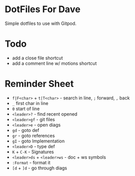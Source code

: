 # DotFiles For Dave

Simple dotfiles to use with Gitpod. 

# Todo

- add a close file shortcut
- add a comment line w/ motions shortcut

# Reminder Sheet

- `f|F<char>` + `t|T<char>` - search in line, `;` forward, `,` back
- `_` first char in line
- `0` start of line
- `<leader>?` - find recent opened
- `<leader>gf` - git files
- `<leader>e` - open diags
- `gd` - goto def
- `gr` - goto references
- `gI` - goto Implementation
- `<leader>D` - type def
- `K` + `C-K` - Signatures
- `<leader>ds` + `<leader>ws` - doc + ws symbols
- `:Format` - format it
- `[d` + `]d` - go through diags

